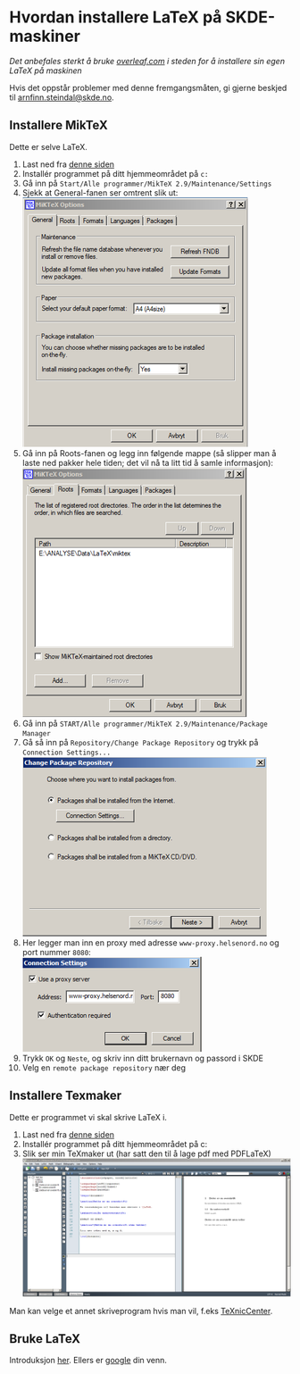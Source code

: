 ﻿# Hvordan installere LaTeX på SKDE-maskiner

*Det anbefales sterkt å bruke [overleaf.com](https://www.overleaf.com) i steden for å installere sin egen LaTeX på maskinen*

Hvis det oppstår problemer med denne fremgangsmåten, gi gjerne beskjed til arnfinn.steindal@skde.no.

## Installere MikTeX

Dette er selve LaTeX.

1. Last ned fra [denne siden](http://miktex.org/download)
2. Installér programmet på ditt hjemmeområdet på `c:`
3. Gå inn på `Start/Alle programmer/MikTeX 2.9/Maintenance/Settings`
  1. Sjekk at General-fanen ser omtrent slik ut:  
![Alt text](figurer/miktex_general.png)  
  2. Gå inn på Roots-fanen og legg inn følgende mappe (så slipper man å laste ned pakker hele tiden; det vil nå ta litt tid å samle informasjon):   
![Alt text](figurer/miktex_roots.png)  
4. Gå inn på `START/Alle programmer/MikTeX 2.9/Maintenance/Package Manager`
  1. Gå så inn på `Repository/Change Package Repository` og trykk på `Connection Settings...`  
![Alt text](figurer/miktex_repository1.png)  
  2. Her legger man inn en proxy med adresse `www-proxy.helsenord.no` og port nummer `8080`:  
![Alt text](figurer/miktex_repository_proxy.png)
  3. Trykk `OK` og `Neste`, og skriv inn ditt brukernavn og passord i SKDE
  4. Velg en `remote package repository` nær deg

## Installere Texmaker 

Dette er programmet vi skal skrive LaTeX i.

1. Last ned fra [denne siden](http://www.xm1math.net/texmaker/download.html)
2. Installér programmet på ditt hjemmeområdet på c:  
3. Slik ser min TeXmaker ut (har satt den til å lage pdf med PDFLaTeX)  
![Alt text](figurer/texmaker.png)  

Man kan velge et annet skriveprogram hvis man vil, f.eks [TeXnicCenter](http://www.texniccenter.org).

## Bruke LaTeX

Introduksjon [her](latex_intro.md). Ellers er [google](http://www.google.no/search?q=introduction+to+latex) din venn.  


